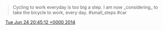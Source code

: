 > Cycling to work everyday is too big a step\. I am now \_considering\_ to take the bicycle to work, every day\. \#small\_steps \#car

<img src="../../media/tweet.ico" width="12" /> [Tue Jun 24 20:45:12 +0000 2014](https://twitter.com/DromerDenker/status/481538552053125120)